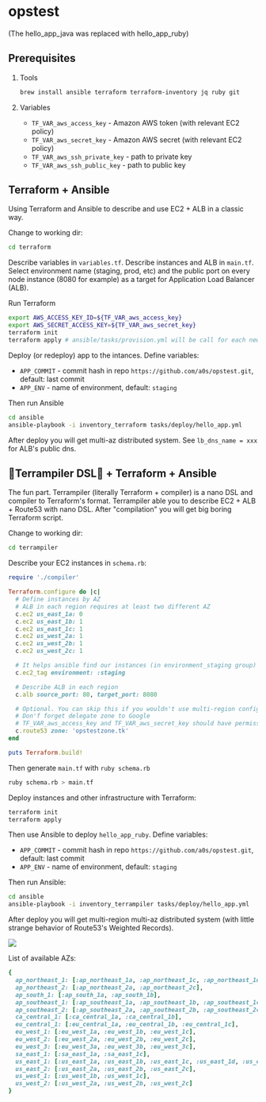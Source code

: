 # opstest

(The hello_app_java was replaced with hello_app_ruby)

## Prerequisites

1) Tools

    ```bash
    brew install ansible terraform terraform-inventory jq ruby git
    ```

2) Variables

    * `TF_VAR_aws_access_key` - Amazon AWS token (with relevant EC2 policy)
    * `TF_VAR_aws_secret_key` - Amazon AWS secret (with relevant EC2 policy)
    * `TF_VAR_aws_ssh_private_key` - path to private key
    * `TF_VAR_aws_ssh_public_key` - path to public key

## Terraform + Ansible

Using Terraform and Ansible to describe and use EC2 + ALB in a classic way.

Change to working dir:

```bash
cd terraform
```

Describe variables in `variables.tf`. Describe instances and ALB in `main.tf`. Select environment name (staging, prod, etc) and the public port on every node instance (8080 for example) as a target for Application Load Balancer (ALB).

Run Terraform

```bash
export AWS_ACCESS_KEY_ID=${TF_VAR_aws_access_key}
export AWS_SECRET_ACCESS_KEY=${TF_VAR_aws_secret_key}
terraform init
terraform apply # ansible/tasks/provision.yml will be call for each new node
```
   
Deploy (or redeploy) app to the intances. Define variables:
    
* `APP_COMMIT` - commit hash in repo `https://github.com/a0s/opstest.git`, default: last commit
* `APP_ENV` - name of environment, default: `staging`

Then run Ansible

```bash
cd ansible
ansible-playbook -i inventory_terraform tasks/deploy/hello_app.yml
```

After deploy you will get multi-az distributed system. See `lb_dns_name = xxx` for ALB's public dns.

## 🎉Terrampiler DSL🎉 + Terraform + Ansible

The fun part. 
Terrampiler (literally Terraform + compiler) is a nano DSL and compiler to Terraform's format. 
Terrampiler able you to describe EC2 + ALB + Route53 with nano DSL. After "compilation" you will get big boring Terraform script.    

Change to working dir:

```bash
cd terrampiler
```

Describe your EC2 instances in `schema.rb`:

```ruby
require './compiler'

Terraform.configure do |c|
  # Define instances by AZ
  # ALB in each region requires at least two different AZ
  c.ec2 us_east_1a: 0
  c.ec2 us_east_1b: 1
  c.ec2 us_east_1c: 1
  c.ec2 us_west_2a: 1
  c.ec2 us_west_2b: 1
  c.ec2 us_west_2c: 1

  # It helps ansible find our instances (in environment_staging group)
  c.ec2_tag environment: :staging

  # Describe ALB in each region
  c.alb source_port: 80, target_port: 8080

  # Optional. You can skip this if you wouldn't use multi-region configuration.
  # Don'f forget delegate zone to Google
  # TF_VAR_aws_access_key and TF_VAR_aws_secret_key should have permissions for Route53
  c.route53 zone: 'opstestzone.tk'
end

puts Terraform.build!
```

Then generate `main.tf` with `ruby schema.rb` 

```bash
ruby schema.rb > main.tf
```

Deploy instances and other infrastructure with Terraform:

```bash
terraform init
terraform apply
```

Then use Ansible to deploy `hello_app_ruby`. Define variables:
    
* `APP_COMMIT` - commit hash in repo `https://github.com/a0s/opstest.git`, default: last commit
* `APP_ENV` - name of environment, default: `staging`

Then run Ansible:

```bash
cd ansible
ansible-playbook -i inventory_terrampiler tasks/deploy/hello_app.yml
```

After deploy you will get multi-region multi-az distributed system (with little strange behavior of Route53's Weighted Records).

![](https://user-images.githubusercontent.com/418868/49621324-d1eb2900-f9d5-11e8-8523-2e590fe179ed.png)

List of available AZs:

```ruby
{
  ap_northeast_1: [:ap_northeast_1a, :ap_northeast_1c, :ap_northeast_1d],
  ap_northeast_2: [:ap_northeast_2a, :ap_northeast_2c],
  ap_south_1: [:ap_south_1a, :ap_south_1b],
  ap_southeast_1: [:ap_southeast_1a, :ap_southeast_1b, :ap_southeast_1c],
  ap_southeast_2: [:ap_southeast_2a, :ap_southeast_2b, :ap_southeast_2c],
  ca_central_1: [:ca_central_1a, :ca_central_1b],
  eu_central_1: [:eu_central_1a, :eu_central_1b, :eu_central_1c],
  eu_west_1: [:eu_west_1a, :eu_west_1b, :eu_west_1c],
  eu_west_2: [:eu_west_2a, :eu_west_2b, :eu_west_2c],
  eu_west_3: [:eu_west_3a, :eu_west_3b, :eu_west_3c],
  sa_east_1: [:sa_east_1a, :sa_east_1c],
  us_east_1: [:us_east_1a, :us_east_1b, :us_east_1c, :us_east_1d, :us_east_1e, :us_east_1f],
  us_east_2: [:us_east_2a, :us_east_2b, :us_east_2c],
  us_west_1: [:us_west_1b, :us_west_1c],
  us_west_2: [:us_west_2a, :us_west_2b, :us_west_2c]
}
```

